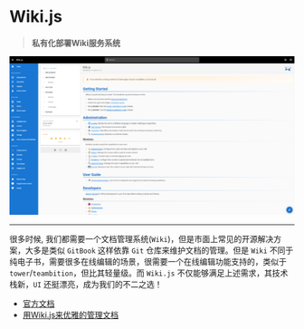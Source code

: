 # Wiki.js

> **私有化部署Wiki服务系统**

![wikijs](../../images/composes/linux-wiki-js-service.png)

---

很多时候, 我们都需要一个文档管理系统(`Wiki`)，但是市面上常见的开源解决方案，大多是类似 `GitBook` 这样依靠 `Git` 仓库来维护文档的管理。但是 `Wiki` 不同于纯电子书，需要很多在线编辑的场景，很需要一个在线编辑功能支持的，类似于 `tower`/`teambition`，但比其轻量级。而 `Wiki.js` 不仅能够满足上述需求，其技术栈新，`UI` 还挺漂亮，成为我们的不二之选！

- [官方文档](https://github.com/Requarks/wiki)
- [用Wiki.js来优雅的管理文档](https://www.imbajin.com/2019-11-26-%E7%94%A8Wiki.js%E6%9D%A5%E4%BC%98%E9%9B%85%E7%9A%84%E7%AE%A1%E7%90%86%E6%96%87%E6%A1%A3/)
